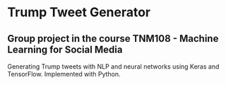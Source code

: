 # Trump Tweet Generator

## Group project in the course TNM108 - Machine Learning for Social Media

Generating Trump tweets with NLP and neural networks using Keras and TensorFlow. Implemented with Python.
